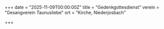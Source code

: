 +++
date = "2025-11-09T00:00:00Z"
title = "Gedenkgottesdienst"
verein = "Gesangverein Taunusliebe"
ort = "Kirche, Niederjosbach"

+++
